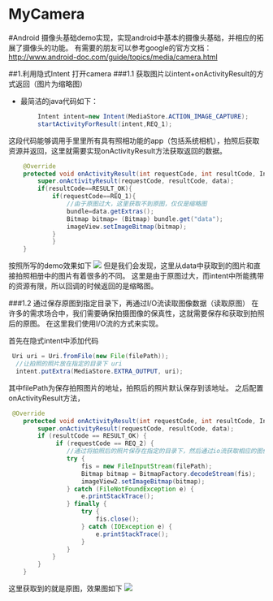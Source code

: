# MyCamera
#Android 摄像头基础demo实现，实现android中基本的摄像头基础，并相应的拓展了摄像头的功能。
有需要的朋友可以参考google的官方文档：http://www.android-doc.com/guide/topics/media/camera.html

##1.利用隐式Intent 打开camera
###1.1 获取图片以intent+onActivityResult的方式返回（图片为缩略图） 
* 最简洁的java代码如下：
```Java
        Intent intent=new Intent(MediaStore.ACTION_IMAGE_CAPTURE);
        startActivityForResult(intent,REQ_1);
```
  这段代码能够调用手里里所有具有照相功能的app（包括系统相机），拍照后获取资源并返回，这里就需要实现onActivityResult方法获取返回的数据。
```java
    @Override
    protected void onActivityResult(int requestCode, int resultCode, Intent data) {
        super.onActivityResult(requestCode, resultCode, data);
        if(resultCode==RESULT_OK){
            if(requestCode==REQ_1){
                //由于原图过大，这里获取不到原图，仅仅是缩略图
                bundle=data.getExtras();
                Bitmap bitmap= (Bitmap) bundle.get("data");
                imageView.setImageBitmap(bitmap);
            }
            }
    }
```
按照所写的demo效果如下
![](https://github.com/jixiang52002/MyCamera/blob/master/app/image/QQ%E5%9B%BE%E7%89%8720160819170402.jpg)
但是我们会发现，这里从data中获取到的图片和直接拍照相册中的图片有着很多的不同。
这里是由于原图过大，而intent中所能携带的资源有限，所以回调的时候返回的是缩略图。

###1.2 通过保存原图到指定目录下，再通过I/O流读取图像数据（读取原图）
在许多的需求场合中，我们需要确保拍摄图像的保真性，这就需要保存和获取到拍照后的原图。
在这里我们使用I/O流的方式来实现。

首先在隐式intent中添加代码<br>
  ```java
   Uri uri = Uri.fromFile(new File(filePath));
    //让拍照的照片放在指定的目录下 uri
    intent.putExtra(MediaStore.EXTRA_OUTPUT, uri);
  ```
     
其中filePath为保存拍照图片的地址，拍照后的照片默认保存到该地址。
之后配置onActivityResult方法，
```java
 @Override
    protected void onActivityResult(int requestCode, int resultCode, Intent data) {
        super.onActivityResult(requestCode, resultCode, data);
        if (resultCode == RESULT_OK) {
             if (requestCode == REQ_2) {
                //通过将拍照后的照片保存在指定的目录下，然后通过io流获取相应的图像数据
                try {
                    fis = new FileInputStream(filePath);
                    Bitmap bitmap = BitmapFactory.decodeStream(fis);
                    imageView2.setImageBitmap(bitmap);
                } catch (FileNotFoundException e) {
                    e.printStackTrace();
                } finally {
                    try {
                        fis.close();
                    } catch (IOException e) {
                        e.printStackTrace();
                    }
                }
            }
        }
    }
```

这里获取到的就是原图，效果图如下
![](https://github.com/jixiang52002/MyCamera/blob/master/app/image/QQ%E5%9B%BE%E7%89%8720160819170414.jpg)








